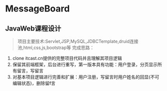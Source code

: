 # MessageBoard
JavaWeb课程设计
---
>项目主要技术:Servlet,JSP,MySQL,JDBCTemplate,druid连接池,html,css,js,bootstrap等
完成思路：
1. clone itcast.cn提供的完整项目代码并且理解其项目逻辑
2. 保留其前端框架，后台进行重写，第一版本具有功能：用户登录，分页显示所有留言，写留言
3. 对基本项目逻辑进行完善和扩展：用户注册，写留言时用户姓名的回显(不可编辑状态)，删除留f言
